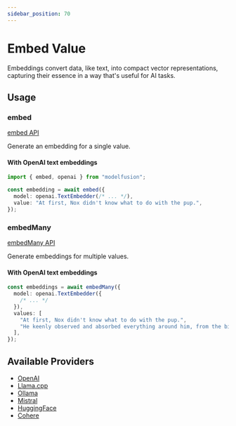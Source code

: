 ```yaml
---
sidebar_position: 70
---
```


# Embed Value

Embeddings convert data, like text, into compact vector representations, capturing their essence in a way that's useful for AI tasks.

## Usage

### embed

[embed API](/api/modules#embed)

Generate an embedding for a single value.

#### With OpenAI text embeddings

```ts
import { embed, openai } from "modelfusion";

const embedding = await embed({
  model: openai.TextEmbedder(/* ... */),
  value: "At first, Nox didn't know what to do with the pup.",
});
```

### embedMany

[embedMany API](/api/modules#embedmany)

Generate embeddings for multiple values.

#### With OpenAI text embeddings

```ts
const embeddings = await embedMany({
  model: openai.TextEmbedder({
    /* ... */
  }),
  values: [
    "At first, Nox didn't know what to do with the pup.",
    "He keenly observed and absorbed everything around him, from the birds in the sky to the trees in the forest.",
  ],
});
```

## Available Providers

- [OpenAI](/integration/model-provider/openai)
- [Llama.cpp](/integration/model-provider/llamacpp)
- [Ollama](/integration/model-provider/ollama)
- [Mistral](/integration/model-provider/mistral)
- [HuggingFace](/integration/model-provider/huggingface)
- [Cohere](/integration/model-provider/cohere)
